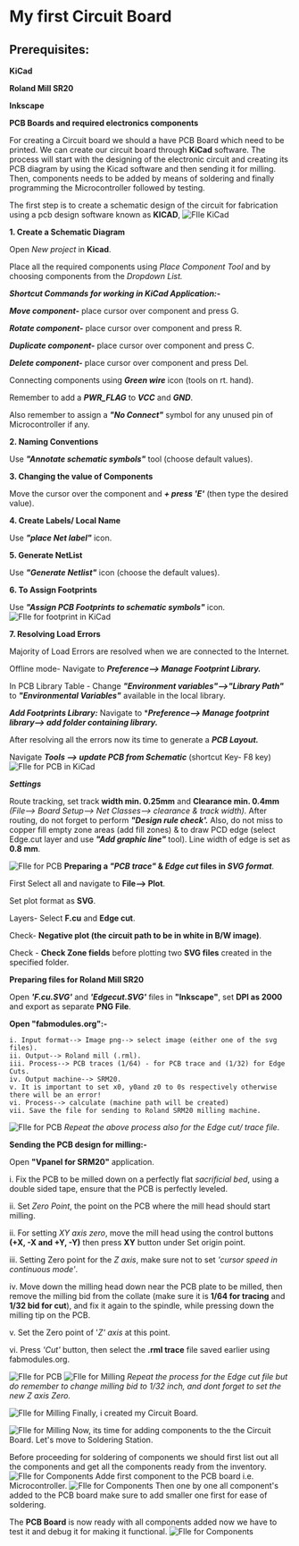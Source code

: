 # My first Circuit Board
## Prerequisites:

**KiCad**

**Roland Mill SR20**

**Inkscape**

**PCB Boards and required electronics components** 

For creating a Circuit board we should a have PCB Board which need to be printed. We can create our circuit board through **KiCad** software. The process will start with the designing of the electronic circuit and creating its PCB diagram by using the Kicad software and then sending it for milling. Then, components needs to be added by means of soldering and finally programming the Microcontroller followed by testing.

The first step is to create a schematic design of the circuit for fabrication using a pcb design software known as **KICAD**,
![FIle KiCad](img/schema.jpg)

**1. Create a Schematic Diagram**

Open *New project* in **Kicad**.

Place all the required components using *Place Component Tool* and by choosing components from the *Dropdown List.*

***Shortcut Commands for working in KiCad Application:-***

***Move component-***  place cursor over component and press G.

***Rotate component-*** place cursor over component and press R.

***Duplicate component-*** place cursor over component and press C.

***Delete component-*** place cursor over component and press Del.

Connecting components using ***Green wire*** icon (tools on rt. hand).

Remember to add a ***PWR_FLAG*** to ***VCC*** and ***GND***.

Also remember to assign a ***"No Connect"*** symbol for any unused pin of Microcontroller if any.

**2. Naming Conventions**

Use ***"Annotate schematic symbols"*** tool (choose default values).

**3. Changing the value of Components**

Move the cursor over the component and  ***+ press 'E'*** (then type the desired value).

**4. Create Labels/ Local Name**

Use ***"place Net label"*** icon.

**5. Generate NetList**

Use ***"Generate Netlist"*** icon (choose the  default values).

**6. To Assign Footprints**

Use ***"Assign PCB Footprints to schematic symbols"*** icon. 
![FIle for footprint in KiCad](img/footprint.jpg)

**7. Resolving Load Errors**

Majority of Load Errors are resolved when we are connected to the Internet.

Offline mode- Navigate to ***Preference--> Manage Footprint Library.***

In PCB Library Table - Change ***"Environment variables"-->"Library Path"*** to ***"Environmental Variables"*** available in the local library.

***Add Footprints Library:*** Navigate to ****Preference--> Manage footprint library--> add folder containing library.***

After resolving all the errors now its time to generate a ***PCB Layout.***

Navigate ***Tools --> update PCB from Schematic*** (shortcut Key- F8 key) 
![FIle for PCB in KiCad](img/pcbsam.jpg)

***Settings***

Route tracking, set track **width min. 0.25mm** and **Clearance min. 0.4mm** *(File--> Board Setup--> Net Classes--> clearance & track width).* After routing, do not forget to perform ***"Design rule check'.*** Also, do not miss to copper fill empty zone areas (add fill zones) & to draw PCD edge (select Edge.cut layer and use ***"Add graphic line"*** tool). Line width of edge is set as **0.8 mm**.

![FIle for PCB](img/pcbsam.png)
**Preparing a *"PCB trace"* & *Edge cut* files in *SVG format***.

First Select all and navigate to **File--> Plot**.

Set plot format as **SVG**.

Layers- Select **F.cu** and **Edge cut**.

Check- **Negative plot (the circuit path to be in white in B/W image)**.

Check - **Check Zone fields** before plotting two **SVG files** created in the specified folder.

**Preparing files for Roland Mill SR20**

Open ***'F.cu.SVG'*** and ***'Edgecut.SVG'*** files in **"Inkscape"**, set **DPI as 2000** and export as separate **PNG File**.

**Open "fabmodules.org":-**

    i. Input format--> Image png--> select image (either one of the svg files).
    ii. Output--> Roland mill (.rml).
    iii. Process--> PCB traces (1/64) - for PCB trace and (1/32) for Edge Cuts.
    iv. Output machine--> SRM20.
    v. It is important to set x0, y0and z0 to 0s respectively otherwise there will be an error! 
    vi. Process--> calculate (machine path will be created)
    vii. Save the file for sending to Roland SRM20 milling machine.
  ![FIle for PCB](img/milling.jpg)
  *Repeat the above process also for the Edge cut/ trace file*.

**Sending the PCB design for milling:-**

Open **"Vpanel for SRM20"** application.

i. Fix the PCB to be milled down on a perfectly flat *sacrificial bed*, using a double sided tape, ensure that the PCB is perfectly leveled.

ii. Set *Zero Point*, the point on the PCB where the mill head should start milling.

ii. For setting *XY axis zero*, move the mill head using the control buttons **(+X, -X and +Y, -Y)** then press **XY** button under Set origin point.

iii. Setting Zero point for the *Z axis*, make sure not to set *'cursor speed in continuous mode'*.

iv. Move down the milling head down near the PCB plate to be milled, then remove the milling bid from the collate (make sure it is **1/64 for tracing** and **1/32 bid for cut**), and fix it again to the spindle, while pressing down the milling tip on the PCB.

v. Set the Zero point of '*Z' axis* at this point.

vi. Press *'Cut'* button, then select the **.rml trace** file saved earlier using fabmodules.org.

![FIle for PCB](img/circuit.png)
![FIle for Milling](img/milling1.jpg)
*Repeat the process for the Edge cut file but do remember to change milling bid to 1/32 inch, and dont forget to set the new Z axis Zero.*

![FIle for Milling](img/milling2.jpg)
Finally, i created my Circuit Board.

![FIle for Milling](img/mycircuit.jpg)
Now, its time for adding components to the the Circuit Board. Let's move to Soldering Station.

Before proceeding for soldering of components we should first list out all the components and get all the components ready from the inventory.
![FIle for Components](img/compnt.jpg)
Adde first component to the PCB board i.e. Microcontroller.
![FIle for Components](img/firstcmpnt.jpg)
Then one by one all component's added to the PCB board make sure to add smaller one first for ease of soldering.

The **PCB Board** is now ready with all components added now we have to test it and debug it for making it functional.
![FIle for Components](img/mycomppcb.jpg)
